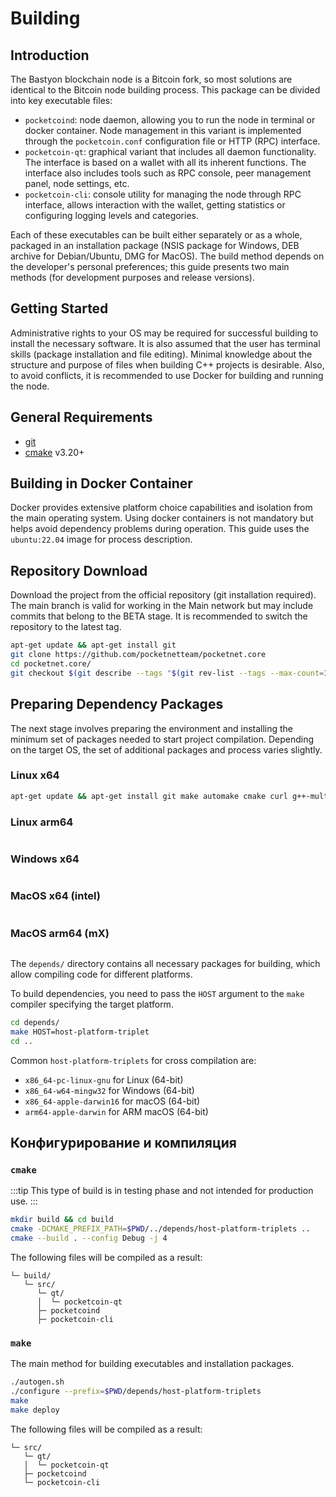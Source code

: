 # Building

## Introduction

The Bastyon blockchain node is a Bitcoin fork, so most solutions are identical to the Bitcoin node building process. This package can be divided into key executable files:
- `pocketcoind`: node daemon, allowing you to run the node in terminal or docker container. Node management in this variant is implemented through the `pocketcoin.conf` configuration file or HTTP (RPC) interface.
- `pocketcoin-qt`: graphical variant that includes all daemon functionality. The interface is based on a wallet with all its inherent functions. The interface also includes tools such as RPC console, peer management panel, node settings, etc.
- `pocketcoin-cli`: console utility for managing the node through RPC interface, allows interaction with the wallet, getting statistics or configuring logging levels and categories.

Each of these executables can be built either separately or as a whole, packaged in an installation package (NSIS package for Windows, DEB archive for Debian/Ubuntu, DMG for MacOS). The build method depends on the developer's personal preferences; this guide presents two main methods (for development purposes and release versions).

## Getting Started

Administrative rights to your OS may be required for successful building to install the necessary software. It is also assumed that the user has terminal skills (package installation and file editing). Minimal knowledge about the structure and purpose of files when building C++ projects is desirable. Also, to avoid conflicts, it is recommended to use Docker for building and running the node.

## General Requirements

- [git](https://git-scm.com/)
- [cmake](https://cmake.org/) v3.20+

## Building in Docker Container

Docker provides extensive platform choice capabilities and isolation from the main operating system. Using docker containers is not mandatory but helps avoid dependency problems during operation. This guide uses the `ubuntu:22.04` image for process description.

## Repository Download

Download the project from the official repository (git installation required). The main branch is valid for working in the Main network but may include commits that belong to the BETA stage. It is recommended to switch the repository to the latest tag.

```bash
apt-get update && apt-get install git
git clone https://github.com/pocketnetteam/pocketnet.core
cd pocketnet.core/
git checkout $(git describe --tags "$(git rev-list --tags --max-count=1)")
```

## Preparing Dependency Packages

The next stage involves preparing the environment and installing the minimum set of packages needed to start project compilation. Depending on the target OS, the set of additional packages and process varies slightly.

### Linux x64

```bash
apt-get update && apt-get install git make automake cmake curl g++-multilib libtool binutils-gold bsdmainutils pkg-config python3 patch bison
```

### Linux arm64

```bash

```

### Windows x64

```bash

```

### MacOS x64 (intel)

```bash

```

### MacOS arm64 (mX)

```bash

```

The `depends/` directory contains all necessary packages for building, which allow compiling code for different platforms.

To build dependencies, you need to pass the `HOST` argument to the `make` compiler specifying the target platform.

```bash
cd depends/
make HOST=host-platform-triplet
cd ..
```

Common `host-platform-triplets` for cross compilation are:
- `x86_64-pc-linux-gnu` for Linux (64-bit)
- `x86_64-w64-mingw32` for Windows (64-bit)
- `x86_64-apple-darwin16` for macOS (64-bit)
- `arm64-apple-darwin` for ARM macOS (64-bit)


## Конфигурирование и компиляция

### `cmake`

:::tip
This type of build is in testing phase and not intended for production use.
:::

```bash
mkdir build && cd build
cmake -DCMAKE_PREFIX_PATH=$PWD/../depends/host-platform-triplets ..
cmake --build . --config Debug -j 4
```

The following files will be compiled as a result:
```
└─ build/
   └─ src/
      └─ qt/
      │  └─ pocketcoin-qt
      ├─ pocketcoind
      ├─ pocketcoin-cli
```

### `make`

The main method for building executables and installation packages.

```bash
./autogen.sh
./configure --prefix=$PWD/depends/host-platform-triplets
make
make deploy
```

The following files will be compiled as a result:
```
└─ src/
   └─ qt/
   │  └─ pocketcoin-qt
   ├─ pocketcoind
   └─ pocketcoin-cli
```
